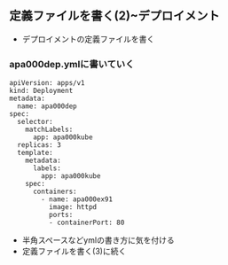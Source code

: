 ## 定義ファイルを書く(2)~デプロイメント

* デプロイメントの定義ファイルを書く

### apa000dep.ymlに書いていく
```
apiVersion: apps/v1
kind: Deployment
metadata:
  name: apa000dep
spec:
  selector:
    matchLabels:
      app: apa000kube
  replicas: 3
  template:
    metadata:
      labels:
        app: apa000kube
    spec:
      containers:
        - name: apa000ex91
          image: httpd
          ports:
          - containerPort: 80
```
* 半角スペースなどymlの書き方に気を付ける
* 定義ファイルを書く(3)に続く